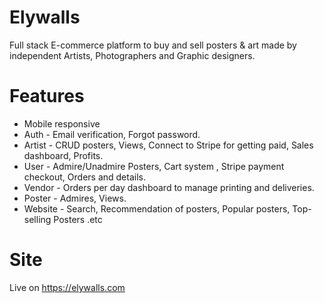 # Elywalls

Full stack E-commerce platform to buy and sell posters &amp; art made by independent Artists, Photographers and Graphic designers.

# Features

-   Mobile responsive
-   Auth - Email verification, Forgot password.
-   Artist - CRUD posters, Views, Connect to Stripe for getting paid, Sales dashboard, Profits.
-   User - Admire/Unadmire Posters, Cart system , Stripe payment checkout, Orders and details.
-   Vendor - Orders per day dashboard to manage printing and deliveries.
-   Poster - Admires, Views.
-   Website - Search, Recommendation of posters, Popular posters, Top-selling Posters .etc

# Site
Live on 
https://elywalls.com

